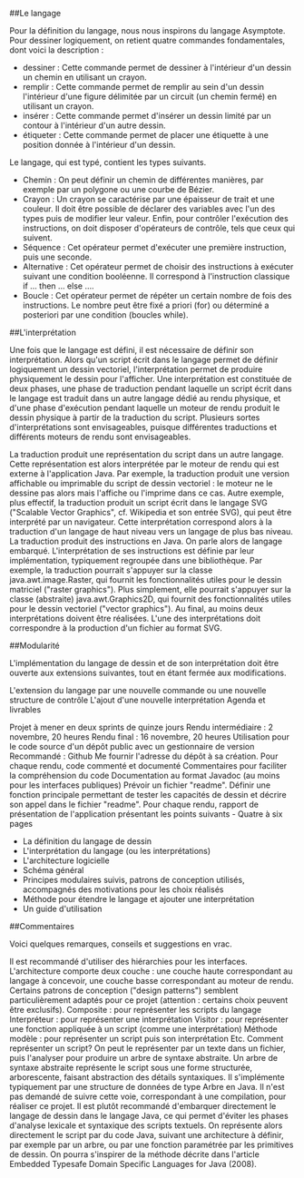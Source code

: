 ##Le langage

Pour la définition du langage, nous nous inspirons du langage Asymptote. Pour dessiner logiquement, on retient quatre commandes fondamentales, dont voici la description : 
- dessiner : Cette commande permet de dessiner à l'intérieur d'un dessin un chemin en utilisant un crayon.
- remplir : Cette commande permet de remplir au sein d'un dessin l'intérieur d'une figure délimitée par un circuit (un chemin fermé) en utilisant un crayon.
- insérer : Cette commande permet d'insérer un dessin limité par un contour à l'intérieur d'un autre dessin.
- étiqueter : Cette commande permet de placer une étiquette à une position donnée à l'intérieur d'un dessin.

Le langage, qui est typé, contient les types suivants.
- Chemin : On peut définir un chemin de différentes manières, par exemple par un polygone ou une courbe de Bézier.
- Crayon : Un crayon se caractérise par une épaisseur de trait et une couleur. Il doit être possible de déclarer des variables avec l'un des types puis de modifier leur valeur. Enfin, pour contrôler l'exécution des instructions, on doit disposer d'opérateurs de contrôle, tels que ceux qui suivent. 
- Séquence : Cet opérateur permet d'exécuter une première instruction, puis une seconde.
- Alternative : Cet opérateur permet de choisir des instructions à exécuter suivant une condition booléenne. Il correspond à l'instruction classique if … then … else ….
- Boucle : Cet opérateur permet de répéter un certain nombre de fois des instructions. Le nombre peut être fixé a priori (for) ou déterminé a posteriori par une condition (boucles while).

##L'interprétation

Une fois que le langage est défini, il est nécessaire de définir son interprétation. Alors qu'un script écrit dans le langage permet de définir logiquement un dessin vectoriel, l'interprétation permet de produire physiquement le dessin pour l'afficher. Une interprétation est constituée de deux phases, une phase de traduction pendant laquelle un script écrit dans le langage est traduit dans un autre langage dédié au rendu physique, et d'une phase d'exécution pendant laquelle un moteur de rendu produit le dessin physique à partir de la traduction du script. Plusieurs sortes d'interprétations sont envisageables, puisque différentes traductions et différents moteurs de rendu sont envisageables.

La traduction produit une représentation du script dans un autre langage. Cette représentation est alors interprétée par le moteur de rendu qui est externe à l'application Java. Par exemple, la traduction produit une version affichable ou imprimable du script de dessin vectoriel : le moteur ne le dessine pas alors mais l'affiche ou l'imprime dans ce cas. Autre exemple, plus effectif, la traduction produit un script écrit dans le langage SVG ("Scalable Vector Graphics", cf. Wikipedia et son entrée SVG), qui peut être interprété par un navigateur. Cette interprétation correspond alors à la traduction d'un langage de haut niveau vers un langage de plus bas niveau.
La traduction produit des instructions en Java. On parle alors de langage embarqué. L'interprétation de ses instructions est définie par leur implémentation, typiquement regroupée dans une bibliothèque. Par exemple, la traduction pourrait s'appuyer sur la classe java.awt.image.Raster, qui fournit les fonctionnalités utiles pour le dessin matriciel ("raster graphics"). Plus simplement, elle pourrait s'appuyer sur la classe (abstraite) java.awt.Graphics2D, qui fournit des fonctionnalités utiles pour le dessin vectoriel ("vector graphics").
Au final, au moins deux interprétations doivent être réalisées. L'une des interprétations doit correspondre à la production d'un fichier au format SVG.

##Modularité

L'implémentation du langage de dessin et de son interprétation doit être ouverte aux extensions suivantes, tout en étant fermée aux modifications.

L'extension du langage par une nouvelle commande ou une nouvelle structure de contrôle
L'ajout d'une nouvelle interprétation
Agenda et livrables

Projet à mener en deux sprints de quinze jours
Rendu intermédiaire : 2 novembre, 20 heures
Rendu final : 16 novembre, 20 heures
Utilisation pour le code source d'un dépôt public avec un gestionnaire de version
Recommandé : Github
Me fournir l'adresse du dépôt à sa création.
Pour chaque rendu, code commenté et documenté
Commentaires pour faciliter la compréhension du code
Documentation au format Javadoc (au moins pour les interfaces publiques)
Prévoir un fichier "readme".
Définir une fonction principale permettant de tester les capacités de dessin et décrire son appel dans le fichier "readme".
Pour chaque rendu, rapport de présentation de l'application présentant les points suivants - Quatre à six pages
- La définition du langage de dessin
- L'interprétation du langage (ou les interprétations)
- L'architecture logicielle
- Schéma général
- Principes modulaires suivis, patrons de conception utilisés, accompagnés des motivations pour les choix réalisés
- Méthode pour étendre le langage et ajouter une interprétation
- Un guide d'utilisation

##Commentaires

Voici quelques remarques, conseils et suggestions en vrac.

Il est recommandé d'utiliser des hiérarchies pour les interfaces.
L'architecture comporte deux couche : une couche haute correspondant au langage à concevoir, une couche basse correspondant au moteur de rendu.
Certains patrons de conception ("design patterns") semblent particulièrement adaptés pour ce projet (attention : certains choix peuvent être exclusifs).
Composite : pour représenter les scripts du langage
Interpréteur : pour représenter une interprétation
Visitor : pour représenter une fonction appliquée à un script (comme une interprétation)
Méthode modèle : pour représenter un script puis son interprétation
Etc.
Comment représenter un script? On peut le représenter par un texte dans un fichier, puis l'analyser pour produire un arbre de syntaxe abstraite. Un arbre de syntaxe abstraite représente le script sous une forme structurée, arborescente, faisant abstraction des détails syntaxiques. Il s'implémente typiquement par une structure de données de type Arbre en Java. Il n'est pas demandé de suivre cette voie, correspondant à une compilation, pour réaliser ce projet. Il est plutôt recommandé d'embarquer directement le langage de dessin dans le langage Java, ce qui permet d'éviter les phases d'analyse lexicale et syntaxique des scripts textuels. On représente alors directement le script par du code Java, suivant une architecture à définir, par exemple par un arbre, ou par une fonction paramétrée par les primitives de dessin. On pourra s'inspirer de la méthode décrite dans l'article Embedded Typesafe Domain Specific Languages for Java (2008).